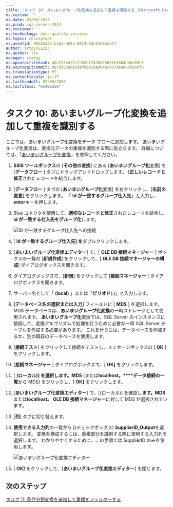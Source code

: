 ```yaml
---
title: 'タスク 10: あいまいグループ化変換を追加して重複を識別する |Microsoft Docs'
ms.custom: ''
ms.date: 03/06/2017
ms.prod: sql-server-2014
ms.reviewer: ''
ms.technology: data-quality-services
ms.topic: conceptual
ms.assetid: 90b2b323-babd-464a-8914-9dc5e66aca74
author: lrtoyou1223
ms.author: lle
manager: craigg
ms.openlocfilehash: 48e233c6f2c7a55bf2420825b9fb3064db6e89e1
ms.sourcegitcommit: b87d36c46b39af8b929ad94ec707dee8800950f5
ms.translationtype: MT
ms.contentlocale: ja-JP
ms.lasthandoff: 02/08/2020
ms.locfileid: "65481250"
---
```

# <a name="task-10-adding-fuzzy-group-transform-to-identify-duplicates"></a>タスク 10: あいまいグループ化変換を追加して重複を識別する
  ここでは、あいまいグループ化変換をデータ フローに追加します。 あいまいグループ化変換は、変換元データの重複を識別する際に役立ちます。 詳細については、「[あいまいグループ化変換](../integration-services/data-flow/transformations/fuzzy-grouping-transformation.md)」を参照してください。  
  
1.  **SSIS ツールボックス**の [**その他の変換**] にある [**あいまいグループ化**変換] を [**データフロー** ] タブにドラッグアンドドロップします。 [**正しいレコードと修正**されたレコードを結合します。  
  
2.  [**データフロー** ] タブの [**あいまいグループ化**変換] を右クリックし、[**名前の変更**] をクリックします。 「 **Id が一致するグループ仕入先**」と入力し、 **enter**キーを押します。  
  
3.  Blue コネクタを使用して、**適切なレコードと修正**されたレコードを結合し、 **id が一致する仕入先をグループ化**します。  
  
     ![ID が一致するグループ仕入先への接続](../../2014/tutorials/media/et-addingfgttoidentifyduplicates-01.jpg "ID が一致するグループ仕入先への接続")  
  
4.  [ **Id が一致するグループ仕入先] を**ダブルクリックします。  
  
5.  [**あいまいグループ化変換エディター**] で、[ **OLE DB 接続マネージャー** ] ボックスの一覧の [**新規作成**] をクリックして、[ **OLE DB 接続マネージャーの構成**] ダイアログボックスを開きます。  
  
6.  ダイアログボックスで、[**新規**] をクリックして [**接続マネージャー** ] ダイアログボックスを開きます。  
  
7.  サーバー名として「 **(local)** 」または「**ピリオド**(.)」と入力します。  
  
8.  **[データベース名の選択または入力**] フィールドに [ **MDS** ] を選択します。 MDS データベースは、**あいまいグループ化変換**の一時ストレージとして使用されます。 **あいまいグループ化**変換では、SQL Server のインスタンスに接続して、変換アルゴリズムで処理を行うために必要な一時 SQL Server テーブルを作成する必要があります。 これを行うには、データベースを作成するか、別の既存のデータベースを使用します。  
  
9. [**接続テスト**] をクリックして接続をテストし、メッセージボックスの [ **OK** ] をクリックします。  
  
10. [**接続マネージャー** ] ダイアログボックスで、[ **OK]** をクリックします。  
  
11. [ **(ローカル)] を選択します。MDS** (または**localhost。****データ接続の一覧**から MDS) をクリックし、[ **OK]** をクリックします。  
  
12. [**あいまいグループ化変換エディター**] で、[(ローカル)] を確認し**ます。MDS**または**localhost。** **OLE DB 接続マネージャー**に対して MDS が選択されています。  
  
13. [**列**] タブに切り替えます。  
  
14. **使用できる入力列**の一覧から [(チェックボックス) **SupplierID_Output**を選択します。 変換を構成するには、重複部分を識別する際に使用する入力列を選択します。 わかりやすくするために、この手順では SupplierID のみを使用します。  
  
     ![あいまいグループ化変換エディター](../../2014/tutorials/media/et-addingfgttoidentifyduplicates-02.jpg "あいまいグループ化変換エディター")  
  
15. [ **OK]** をクリックして、[**あいまいグループ化変換エディター**] を閉じます。  
  
## <a name="next-step"></a>次のステップ  
 [タスク 11: 条件分割変換を追加して重複をフィルターする](../../2014/tutorials/task-11-adding-conditional-split-transform-to-filter-duplicates.md)  
  
  
